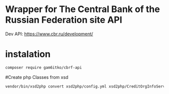 # Wrapper for The Central Bank of the Russian Federation site API

Dev API: https://www.cbr.ru/development/

# instalation

```bash
composer require gam6itko/cbrf-api
```

#Create php Classes from xsd 

```bash
vendor/bin/xsd2php convert xsd2php/config.yml xsd2php/CreditOrgInfoService/*.xsd
```